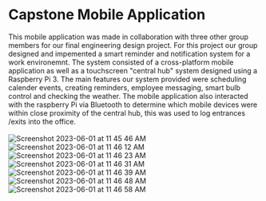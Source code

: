 # Capstone Mobile Application

This mobile application was made in collaboration with three other group members for our final engineering design project. For this project our group designed and impemented a smart reminder and notification system for a work environemnt. The system consisted of a cross-platform mobile application as well as a touchscreen "central hub" system designed using a Raspberry Pi 3. The main features our system provided were scheduling calender events, creating reminders, employee messaging, smart bulb control and checking the weather. The mobile application also interacted with the raspberry Pi via Bluetooth to determine which mobile devices were within close proximity of the central hub, this was used to log entrances /exits into the office.
<br>
<br>
![Screenshot 2023-06-01 at 11 45 46 AM](https://github.com/AnthonyValenti/Capstone_MobileApp/assets/57304403/0f46fe74-de48-4553-97aa-996e68c1522a)
![Screenshot 2023-06-01 at 11 46 12 AM](https://github.com/AnthonyValenti/Capstone_MobileApp/assets/57304403/56203a25-9388-4ecc-a72a-6772549b8d96)
![Screenshot 2023-06-01 at 11 46 23 AM](https://github.com/AnthonyValenti/Capstone_MobileApp/assets/57304403/48125c1b-3067-43de-81dd-1435fdc5d11c)
![Screenshot 2023-06-01 at 11 46 31 AM](https://github.com/AnthonyValenti/Capstone_MobileApp/assets/57304403/41cb4604-6b51-48e0-9097-2062b48d7bbf)
![Screenshot 2023-06-01 at 11 46 39 AM](https://github.com/AnthonyValenti/Capstone_MobileApp/assets/57304403/577fc1b1-c2c8-4b9d-8687-2dbb7b01e1a0)
![Screenshot 2023-06-01 at 11 46 48 AM](https://github.com/AnthonyValenti/Capstone_MobileApp/assets/57304403/7eb4e0d7-4844-4bce-a32c-aada10040439)
![Screenshot 2023-06-01 at 11 46 58 AM](https://github.com/AnthonyValenti/Capstone_MobileApp/assets/57304403/6b61955e-cde3-499d-8c84-5cd34e749cbf)

